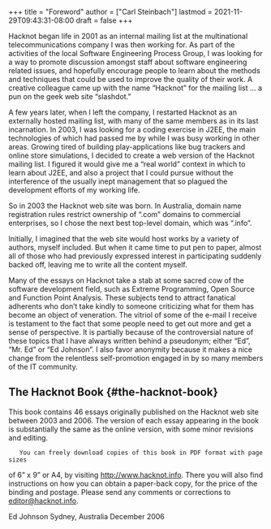 +++
title = "Foreword"
author = ["Carl Steinbach"]
lastmod = 2021-11-29T09:43:31-08:00
draft = false
+++

Hacknot began life in 2001 as an internal mailing list at the multinational telecommunications company I was then working for. As part of the activities of the local Software Engineering Process Group, I was looking for a way to promote discussion amongst staff about software engineering related issues, and hopefully encourage people to learn about the methods and techniques that could be used to improve the quality of their work. A creative colleague came up with the name “Hacknot” for the mailing list ... a pun on the geek web site “slashdot.”

A few years later, when I left the company, I restarted Hacknot as an externally hosted mailing list, with many of the same members as in its last incarnation. In 2003, I was looking for a coding exercise in J2EE, the main technologies of which had passed me by while I was busy working in other areas. Growing tired of building play-applications like bug trackers and online store simulations, I decided to create a web version of the Hacknot mailing list. I figured it would give me a “real world” context in which to learn about J2EE, and also a project that I could pursue without the interference of the usually inept management that so plagued the development efforts of my working life.

So in 2003 the Hacknot web site was born. In Australia, domain name registration rules restrict ownership of “.com” domains to commercial enterprises, so I chose the next best top-level domain, which was “.info”.

Initially, I imagined that the web site would host works by a variety of authors, myself included. But when it came time to put pen to paper, almost all of those who had previously expressed interest in participating suddenly backed off, leaving me to write all the content myself.

Many of the essays on Hacknot take a stab at some sacred cow of the software development field, such as Extreme Programming, Open Source and Function Point Analysis. These subjects tend to attract fanatical adherents who don’t take kindly to someone criticizing what for them has become an object of veneration. The vitriol of some of the e-mail I receive is testament to the fact that some people need to get out more and get a sense of perspective. It is partially because of the controversial nature of these topics that I have always written behind a pseudonym; either “Ed”, “Mr. Ed” or “Ed Johnson”. I also favor anonymity because it makes a nice change from the relentless self-promotion engaged in by so many members of the IT community.


## The Hacknot Book {#the-hacknot-book}

This book contains 46 essays originally published on the Hacknot web site between 2003 and 2006. The version of each essay appearing in the book is substantially the same as the online version, with some minor revisions and editing.

       You can freely download copies of this book in PDF format with page sizes
of 6” x 9” or A4, by visiting <http://www.hacknot.info>. There you will also find
instructions on how you can obtain a paper-back copy, for the price of the
binding and postage. Please send any comments or corrections to
editor@hacknot.info.

Ed Johnson Sydney, Australia December 2006
